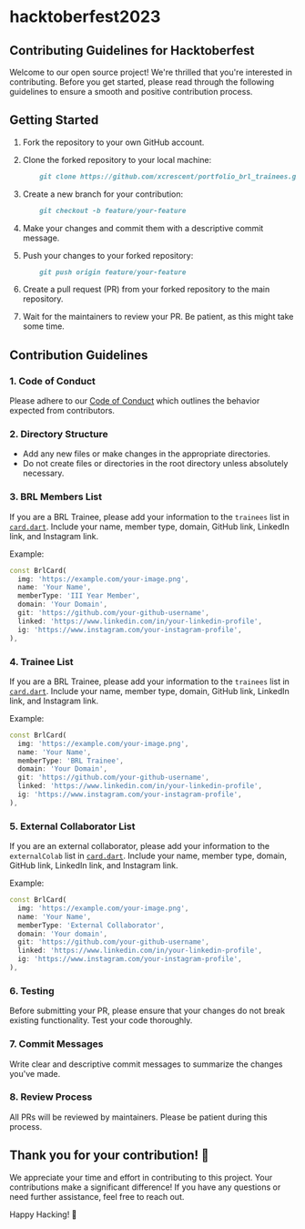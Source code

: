 # hacktoberfest2023

## Contributing Guidelines for Hacktoberfest

Welcome to our open source project! We're thrilled that you're interested in contributing. Before you get started, please read through the following guidelines to ensure a smooth and positive contribution process.

## Getting Started

1. Fork the repository to your own GitHub account.

2. Clone the forked repository to your local machine:

    ```markdown
        git clone https://github.com/xcrescent/portfolio_brl_trainees.git
    ```

3. Create a new branch for your contribution:

    ```markdown
        git checkout -b feature/your-feature
    ```

4. Make your changes and commit them with a descriptive commit message.

5. Push your changes to your forked repository:

    ```markdown
        git push origin feature/your-feature
    ```

6. Create a pull request (PR) from your forked repository to the main repository.

7. Wait for the maintainers to review your PR. Be patient, as this might take some time.

## Contribution Guidelines

### 1. Code of Conduct

Please adhere to our [Code of Conduct](CODE_OF_CONDUCT.md) which outlines the behavior expected from contributors.

### 2. Directory Structure

- Add any new files or make changes in the appropriate directories.
- Do not create files or directories in the root directory unless absolutely necessary.

### 3. BRL Members List

If you are a BRL Trainee, please add your information to the `trainees` list in [`card.dart`](path/to/file). Include your name, member type, domain, GitHub link, LinkedIn link, and Instagram link.

Example:

```dart
const BrlCard(
  img: 'https://example.com/your-image.png',
  name: 'Your Name',
  memberType: 'III Year Member',
  domain: 'Your Domain',
  git: 'https://github.com/your-github-username',
  linked: 'https://www.linkedin.com/in/your-linkedin-profile',
  ig: 'https://www.instagram.com/your-instagram-profile',
),
```

### 4. Trainee List

If you are a BRL Trainee, please add your information to the `trainees` list in [`card.dart`](path/to/file). Include your name, member type, domain, GitHub link, LinkedIn link, and Instagram link.

Example:

```dart
const BrlCard(
  img: 'https://example.com/your-image.png',
  name: 'Your Name',
  memberType: 'BRL Trainee',
  domain: 'Your Domain',
  git: 'https://github.com/your-github-username',
  linked: 'https://www.linkedin.com/in/your-linkedin-profile',
  ig: 'https://www.instagram.com/your-instagram-profile',
),
```

### 5. External Collaborator List

If you are an external collaborator, please add your information to the `externalColab` list in [`card.dart`](path/to/file). Include your name, member type, domain, GitHub link, LinkedIn link, and Instagram link.

Example:

```dart
const BrlCard(
  img: 'https://example.com/your-image.png',
  name: 'Your Name',
  memberType: 'External Collaborator',
  domain: 'Your domain',
  git: 'https://github.com/your-github-username',
  linked: 'https://www.linkedin.com/in/your-linkedin-profile',
  ig: 'https://www.instagram.com/your-instagram-profile',
),
```

### 6. Testing

Before submitting your PR, please ensure that your changes do not break existing functionality. Test your code thoroughly.

### 7. Commit Messages

Write clear and descriptive commit messages to summarize the changes you've made.

### 8. Review Process

All PRs will be reviewed by maintainers. Please be patient during this process.

## Thank you for your contribution! 🚀

We appreciate your time and effort in contributing to this project. Your contributions make a significant difference! If you have any questions or need further assistance, feel free to reach out.

Happy Hacking! 🎉
